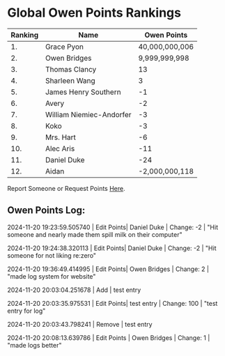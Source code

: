 # Global Owen Points Rankings

|Ranking|Name|Owen Points|
| ----------- | ----------- | ----------- |
|1.|Grace Pyon|40,000,000,006|
|2.|Owen Bridges|9,999,999,998|
|3.|Thomas Clancy|13|
|4.|Sharleen Wang|3|
|5.|James Henry Southern|-1|
|6.|Avery|-2|
|7.|William Niemiec-Andorfer|-3|
|8.|Koko|-3|
|9.|Mrs. Hart|-6|
|10.|Alec Aris|-11|
|11.|Daniel Duke|-24|
|12.|Aidan|-2,000,000,118|

Report Someone or Request Points [Here](https://forms.gle/cc2Y95JU66t6gKew9).


## Owen Points Log:
2024-11-20 19:23:59.505740 \| Edit Points\| Daniel Duke \| Change: -2 \| "Hit someone and nearly made them spill milk on their computer"

2024-11-20 19:24:38.320113 \| Edit Points\| Daniel Duke \| Change: -2 \| "Hit someone for not liking re:zero"

2024-11-20 19:36:49.414995 \| Edit Points\| Owen Bridges \| Change: 2 \| "made log system for website"

2024-11-20 20:03:04.251678 \| Add \| test entry

2024-11-20 20:03:35.975531 \| Edit Points\| test entry \| Change: 100 \| "test entry for log"

2024-11-20 20:03:43.798241 \| Remove \| test entry

2024-11-20 20:08:13.639786 \| Edit Points \| Owen Bridges \| Change: 1 \| "made logs better"

